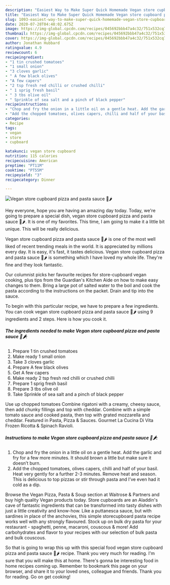 ```yaml
---
description: "Easiest Way to Make Super Quick Homemade Vegan store cupboard pizza and pasta sauce 🌱🌶"
title: "Easiest Way to Make Super Quick Homemade Vegan store cupboard pizza and pasta sauce 🌱🌶"
slug: 1093-easiest-way-to-make-super-quick-homemade-vegan-store-cupboard-pizza-and-pasta-sauce
date: 2020-07-28T04:48:02.675Z
image: https://img-global.cpcdn.com/recipes/045692bbb47a4c32/751x532cq70/vegan-store-cupboard-pizza-and-pasta-sauce-🌱🌶-recipe-main-photo.jpg
thumbnail: https://img-global.cpcdn.com/recipes/045692bbb47a4c32/751x532cq70/vegan-store-cupboard-pizza-and-pasta-sauce-🌱🌶-recipe-main-photo.jpg
cover: https://img-global.cpcdn.com/recipes/045692bbb47a4c32/751x532cq70/vegan-store-cupboard-pizza-and-pasta-sauce-🌱🌶-recipe-main-photo.jpg
author: Jonathan Hubbard
ratingvalue: 4.9
reviewcount: 6
recipeingredient:
- "1 tin crushed tomatoes"
- "1 small onion"
- "3 cloves garlic"
- " A few black olives"
- "A few capers"
- "2 tsp fresh red chilli or crushed chilli"
- " 1 sprig fresh basil"
- " 3 tbs olive oil"
- " Sprinkle of sea salt and a pinch of black pepper"
recipeinstructions:
- "Chop and fry the onion in a little oil on a gentle heat. Add the garlic and fry for a few more minutes. It should brown a little but make sure it doesn’t burn."
- "Add the chopped tomatoes, olives capers, chilli and half of your basil. Heat very gently for a further 2-3 minutes. Remove heat and season. This is delicious to top pizzas or stir through pasta and I’ve even had it cold as a dip."
categories:
- Recipe
tags:
- vegan
- store
- cupboard

katakunci: vegan store cupboard 
nutrition: 115 calories
recipecuisine: American
preptime: "PT11M"
cooktime: "PT55M"
recipeyield: "3"
recipecategory: Dinner

---
```



![Vegan store cupboard pizza and pasta sauce 🌱🌶](https://img-global.cpcdn.com/recipes/045692bbb47a4c32/751x532cq70/vegan-store-cupboard-pizza-and-pasta-sauce-🌱🌶-recipe-main-photo.jpg)

Hey everyone, hope you are having an amazing day today. Today, we're going to prepare a special dish, vegan store cupboard pizza and pasta sauce 🌱🌶. It is one of my favorites. This time, I am going to make it a little bit unique. This will be really delicious.

Vegan store cupboard pizza and pasta sauce 🌱🌶 is one of the most well liked of recent trending meals in the world. It is appreciated by millions every day. It is easy, it's fast, it tastes delicious. Vegan store cupboard pizza and pasta sauce 🌱🌶 is something which I have loved my whole life. They're fine and they look fantastic.

Our columnist picks her favourite recipes for store-cupboard vegan cooking, plus tips from the Guardian&#39;s Kitchen Aide on how to make easy changes to them. Bring a large pot of salted water to the boil and cook the pasta according to the instructions on the packet. Drain and tip into the sauce.


To begin with this particular recipe, we have to prepare a few ingredients. You can cook vegan store cupboard pizza and pasta sauce 🌱🌶 using 9 ingredients and 2 steps. Here is how you cook it.

<!--inarticleads1-->

##### The ingredients needed to make Vegan store cupboard pizza and pasta sauce 🌱🌶:

1. Prepare 1 tin crushed tomatoes
1. Make ready 1 small onion
1. Take 3 cloves garlic
1. Prepare  A few black olives
1. Get A few capers
1. Make ready 2 tsp fresh red chilli or crushed chilli
1. Prepare  1 sprig fresh basil
1. Prepare  3 tbs olive oil
1. Take  Sprinkle of sea salt and a pinch of black pepper


Use up chopped tomatoes Combine rigatoni with a creamy, cheesy sauce, then add chunky fillings and top with cheddar. Combine with a simple tomato sauce and cooked pasta, then top with grated mozzarella and cheddar. Featured in Pasta, Pizza &amp; Sauces. Gourmet La Cucina Di Vita Frozen Ricotta &amp; Spinach Ravioli. 

<!--inarticleads2-->

##### Instructions to make Vegan store cupboard pizza and pasta sauce 🌱🌶:

1. Chop and fry the onion in a little oil on a gentle heat. Add the garlic and fry for a few more minutes. It should brown a little but make sure it doesn’t burn.
1. Add the chopped tomatoes, olives capers, chilli and half of your basil. Heat very gently for a further 2-3 minutes. Remove heat and season. This is delicious to top pizzas or stir through pasta and I’ve even had it cold as a dip.


Browse the Vegan Pizza, Pasta &amp; Soup section at Waitrose &amp; Partners and buy high quality Vegan products today. Store cupboards are an Aladdin&#39;s cave of fantastic ingredients that can be transformed into tasty dishes with just a little creativity and know-how. Like a puttanesca sauce, but with sardines in place of the anchovies, this simple storecupboard pasta recipe works well with any strongly flavoured. Stock up on bulk dry pasta for your restaurant - spaghetti, penne, macaroni, couscous &amp; more! Add carbohydrates and flavor to your recipes with our selection of bulk pasta and bulk couscous. 

So that is going to wrap this up with this special food vegan store cupboard pizza and pasta sauce 🌱🌶 recipe. Thank you very much for reading. I'm sure that you will make this at home. There's gonna be interesting food in home recipes coming up. Remember to bookmark this page on your browser, and share it to your loved ones, colleague and friends. Thank you for reading. Go on get cooking!
